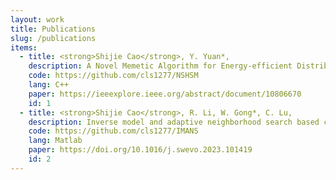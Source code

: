 ```yaml
---
layout: work
title: Publications
slug: /publications
items:
  - title: <strong>Shijie Cao</strong>, Y. Yuan*,
    description: A Novel Memetic Algorithm for Energy-efficient Distributed Heterogeneous Flexible Job Shop Scheduling：Case Studies in UAVs Delivery, IEEE Internet of Things Journal. Dec, 2024, Accept.
    code: https://github.com/cls1277/NSHSM
    lang: C++
    paper: https://ieeexplore.ieee.org/abstract/document/10806670
    id: 1
  - title: <strong>Shijie Cao</strong>, R. Li, W. Gong*, C. Lu, 
    description: Inverse model and adaptive neighborhood search based cooperative optimizer for energy-efficient distributed flexible job shop scheduling, Swarm and Evolutionary Computation. Oct, 2023, Accept.
    code: https://github.com/cls1277/IMANS
    lang: Matlab
    paper: https://doi.org/10.1016/j.swevo.2023.101419
    id: 2
---
```


<!-- This is an example of a "Work" page, displaying your work, your interests, your projects. -->
<br />
<br />
